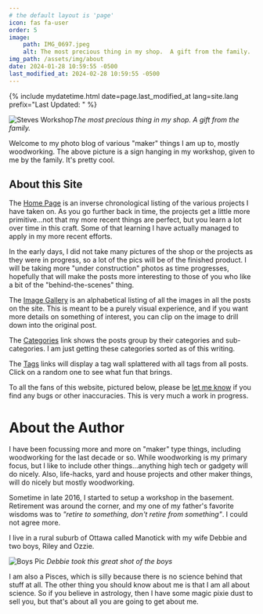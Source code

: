 ```yaml
---
# the default layout is 'page'
icon: fas fa-user
order: 5
image: 
    path: IMG_0697.jpeg
    alt: The most precious thing in my shop.  A gift from the family.
img_path: /assets/img/about
date: 2024-01-28 10:59:55 -0500
last_modified_at: 2024-02-28 10:59:55 -0500
---
```

{% include mydatetime.html date=page.last_modified_at lang=site.lang prefix="Last Updated: " %}

![Steves Workshop]_The most precious thing in my shop.  A gift from the family._

Welcome to my photo blog of various "maker" things I am up to, mostly woodworking.  The above picture is a sign hanging in my workshop, given to me by the family.  It's pretty cool.

## About this Site

The [Home Page](/) is an inverse chronological listing of the various projects I have taken on.  As you go further back in time, the projects get a little more primitive...not that my more recent things are perfect, but you learn a lot over time in this craft.  Some of that learning I have actually managed to apply in my more recent efforts.

In the early days, I did not take many pictures of the shop or the projects as they were in progress, so a lot of the pics will be of the finished product.  I will be taking more "under construction" photos as time progresses, hopefully that will make the posts more interesting to those of you who like a bit of the "behind-the-scenes" thing.

The [Image Gallery](/gallery) is an alphabetical listing of all the images in all the posts on the site.  This is meant to be a purely visual experience, and if you want more details on something of interest, you can clip on the image to drill down into the original post.

The [Categories](/categories) link shows the posts group by their categories and sub-categories.  I am just getting these categories sorted as of this writing.

The [Tags](/tags) links will display a tag wall splattered with all tags from all posts.  Click on a random one to see what fun that brings.

To all the fans of this website, pictured below, please be [let me know](mailto:steveng57@outlook.com) if you find any bugs or other inaccuracies.  This is very much a work in progress.

# About the Author

I have been focussing more and more on "maker" type things, including woodworking for the last decade or so. While woodworking is my primary focus, but I like to include other things...anything high tech or gadgety will do nicely. Also, life-hacks, yard and house projects and other maker things, will do nicely but mostly woodworking.

Sometime in late 2016, I started to setup a workshop in the basement.  Retirement was around the corner, and my one of my father's favorite wisdoms was to _"retire to something, don't retire from something"_.  I could not agree more.

I live in a rural suburb of Ottawa called Manotick with my wife Debbie and two boys, Riley and Ozzie.

![Boys Pic]
_Debbie took this great shot of the boys_

I am also a Pisces, which is silly because there is no science behind that stuff at all.  The other thing you should know about me is that I am all about science.  So if you believe in astrology, then I have some magic pixie dust to sell you, but that's about all you are going to get about me.

[Boys Pic]: 20150131_134612.jpg
[Steves Workshop]: IMG_0697.jpeg
